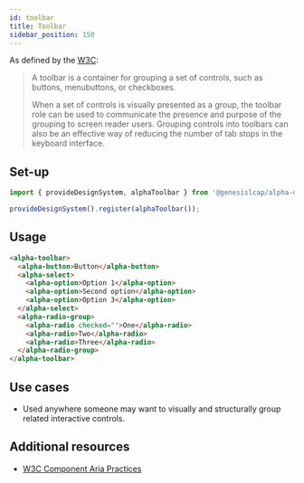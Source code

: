 ```yaml
---
id: toolbar
title: Toolbar
sidebar_position: 150
---
```


<div class="toolbar-examples">

As defined by the [W3C](https://w3c.github.io/aria-practices/#toolbar):

> A toolbar is a container for grouping a set of controls, such as buttons, menubuttons, or checkboxes.
>
> When a set of controls is visually presented as a group, the toolbar role can be used to communicate the presence and purpose of the grouping to screen reader users. Grouping controls into toolbars can also be an effective way of reducing the number of tab stops in the keyboard interface.

## Set-up

```ts
import { provideDesignSystem, alphaToolbar } from '@genesislcap/alpha-design-system';

provideDesignSystem().register(alphaToolbar());
```

## Usage

```html live
<alpha-toolbar>
  <alpha-button>Button</alpha-button>
  <alpha-select>
    <alpha-option>Option 1</alpha-option>
    <alpha-option>Second option</alpha-option>
    <alpha-option>Option 3</alpha-option>
  </alpha-select>
  <alpha-radio-group>
    <alpha-radio checked="">One</alpha-radio>
    <alpha-radio>Two</alpha-radio>
    <alpha-radio>Three</alpha-radio>
  </alpha-radio-group>
</alpha-toolbar>
```

## Use cases

* Used anywhere someone may want to visually and structurally group related interactive controls.

## Additional resources

- [W3C Component Aria Practices](https://w3c.github.io/aria-practices/#toolbar)

</div>